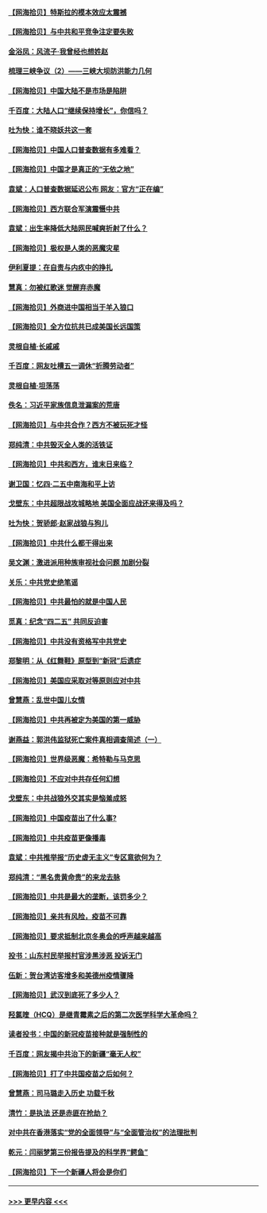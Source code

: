 #### [【网海拾贝】特斯拉的模本效应太震撼](../pages/nsc993/n12925626.md?t=05081601) 
#### [【网海拾贝】与中共和平竞争注定要失败](../pages/nsc993/n12923326.md?t=05081601) 
#### [金浴凤：风流子‧我曾经也想姓赵](../pages/nsc993/n12920911.md?t=05081601) 
#### [梳理三峡争议（2）——三峡大坝防洪能力几何](../pages/nsc993/n12920173.md?t=05081601) 
#### [【网海拾贝】中国大陆不是市场是陷阱](../pages/nsc993/n12920143.md?t=05081601) 
#### [千百度：大陆人口“继续保持增长”，你信吗？](../pages/nsc993/n12918946.md?t=05081601) 
#### [吐为快：谁不晓妖共这一套](../pages/nsc993/n12918941.md?t=05081601) 
#### [【网海拾贝】中国人口普查数据有多难看？](../pages/nsc993/n12917822.md?t=05081601) 
#### [【网海拾贝】中国才是真正的“无依之地”](../pages/nsc993/n12915845.md?t=05081601) 
#### [袁斌：人口普查数据延迟公布 网友：官方“正在编”](../pages/nsc993/n12915748.md?t=05081601) 
#### [【网海拾贝】西方联合军演震慑中共](../pages/nsc993/n12913466.md?t=05081601) 
#### [袁斌：出生率降低大陆网民喊爽折射了什么？](../pages/nsc993/n12913365.md?t=05081601) 
#### [【网海拾贝】极权是人类的恶魔灾星](../pages/nsc993/n12910697.md?t=05081601) 
#### [伊利夏提：在自责与内疚中的挣扎](../pages/nsc993/n12910493.md?t=05081601) 
#### [慧真：勿被红歌迷 觉醒弃赤魔](../pages/nsc993/n12910485.md?t=05081601) 
#### [【网海拾贝】外商进中国相当于羊入狼口](../pages/nsc993/n12908274.md?t=05081601) 
#### [【网海拾贝】全方位抗共已成美国长远国策](../pages/nsc993/n12906878.md?t=05081601) 
#### [灵根自植‧长戚戚](../pages/nsc993/n12905585.md?t=05081601) 
#### [千百度：网友吐槽五一调休“折腾劳动者”](../pages/nsc993/n12905934.md?t=05081601) 
#### [灵根自植‧坦荡荡](../pages/nsc993/n12905562.md?t=05081601) 
#### [佚名：习近平家族信息泄漏案的荒唐](../pages/nsc993/n12904705.md?t=05081601) 
#### [【网海拾贝】与中共合作？西方不被玩死才怪](../pages/nsc993/n12903873.md?t=05081601) 
#### [郑纯清：中共毁灭全人类的活铁证](../pages/nsc993/n12903785.md?t=05081601) 
#### [【网海拾贝】中共和西方，谁末日来临？](../pages/nsc993/n12903482.md?t=05081601) 
#### [谢卫国：忆四‧二五中南海和平上访](../pages/nsc993/n12902192.md?t=05081601) 
#### [戈壁东：中共超限战攻城略地 美国全面应战还来得及吗？](../pages/nsc993/n12902297.md?t=05081601) 
#### [吐为快：贺骄郎‧赵家战狼与狗儿](../pages/nsc993/n12902280.md?t=05081601) 
#### [【网海拾贝】中共什么都干得出来](../pages/nsc993/n12897500.md?t=05081601) 
#### [吴文渊：激进派用种族审视社会问题 加剧分裂](../pages/nsc993/n12893881.md?t=05081601) 
#### [关乐：中共党史绝笔谣](../pages/nsc993/n12897270.md?t=05081601) 
#### [【网海拾贝】中共最怕的就是中国人民](../pages/nsc993/n12894705.md?t=05081601) 
#### [觅真：纪念“四二五” 共同反迫害](../pages/nsc993/n12894553.md?t=05081601) 
#### [【网海拾贝】中共没有资格写中共党史](../pages/nsc993/n12892231.md?t=05081601) 
#### [郑黎明：从《红舞鞋》原型到“新冠”后遗症](../pages/nsc993/n12890469.md?t=05081601) 
#### [【网海拾贝】美国应采取对等原则应对中共](../pages/nsc993/n12889176.md?t=05081601) 
#### [曾慧燕：乱世中国儿女情](../pages/nsc993/n12887931.md?t=05081601) 
#### [【网海拾贝】中共再被定为美国的第一威胁](../pages/nsc993/n12887580.md?t=05081601) 
#### [谢燕益：郭洪伟监狱死亡案件真相调查简述（一）](../pages/nsc993/n12885648.md?t=05081601) 
#### [【网海拾贝】世界级恶魔：希特勒与马克思](../pages/nsc993/n12884062.md?t=05081601) 
#### [【网海拾贝】不应对中共存任何幻想](../pages/nsc993/n12881460.md?t=05081601) 
#### [戈壁东：中共战狼外交其实是恼羞成怒](../pages/nsc993/n12880392.md?t=05081601) 
#### [【网海拾贝】中国疫苗出了什么事?](../pages/nsc993/n12879124.md?t=05081601) 
#### [【网海拾贝】中共疫苗更像播毒](../pages/nsc993/n12876631.md?t=05081601) 
#### [袁斌：中共推举报“历史虚无主义”专区意欲何为？](../pages/nsc993/n12876530.md?t=05081601) 
#### [郑纯清：“黑名贵黄命贵”的来龙去脉](../pages/nsc993/n12875589.md?t=05081601) 
#### [【网海拾贝】中共是最大的垄断，该罚多少？](../pages/nsc993/n12874006.md?t=05081601) 
#### [【网海拾贝】亲共有风险，疫苗不可靠](../pages/nsc993/n12872224.md?t=05081601) 
#### [【网海拾贝】要求抵制北京冬奥会的呼声越来越高](../pages/nsc993/n12868962.md?t=05081601) 
#### [投书：山东村民举报村官涉黑涉恶 投诉无门](../pages/nsc993/n12869726.md?t=05081601) 
#### [伍新：贺台湾访客增多和美德州疫情骤降](../pages/nsc993/n12865651.md?t=05081601) 
#### [【网海拾贝】武汉到底死了多少人？](../pages/nsc993/n12863707.md?t=05081601) 
#### [羟氯喹（HCQ）是继青霉素之后的第二次医学科学大革命吗？](../pages/nsc993/n12638564.md?t=05081601) 
#### [读者投书：中国的新冠疫苗接种就是强制性的](../pages/nsc993/n12859932.md?t=05081601) 
#### [千百度：网友揭中共治下的新疆“毫无人权”](../pages/nsc993/n12858385.md?t=05081601) 
#### [【网海拾贝】打了中共国疫苗之后如何？](../pages/nsc993/n12857866.md?t=05081601) 
#### [曾慧燕：司马璐走入历史 功载千秋](../pages/nsc993/n12856996.md?t=05081601) 
#### [清竹：是执法 还是赤匪在抢劫？](../pages/nsc993/n12856952.md?t=05081601) 
#### [对中共在香港落实“党的全面领导”与“全面管治权”的法理批判](../pages/nsc993/n12856929.md?t=05081601) 
#### [乾元：闫丽梦第三份报告提及的科学界“鳄鱼”](../pages/nsc993/n12855985.md?t=05081601) 
#### [【网海拾贝】下一个新疆人将会是你们](../pages/nsc993/n12855864.md?t=05081601) 

----
#### [ >>> 更早内容 <<< ](../indexes/nsc993-earlier.md)
